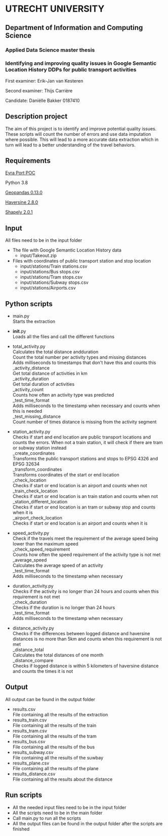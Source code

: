 # UTRECHT UNIVERSITY
## Department of Information and Computing Science
### Applied Data Science master thesis

### Identifying and improving quality issues in Google Semantic Location History DDPs for public transport activities

First examiner: Erik-Jan van Kesteren

Second examiner: Thijs Carrière

Candidate: Daniëlle Bakker 0187410

## Description project
The aim of this project is to identify and improve potential quality issues. 
These scripts will count the number of errors and use data imputation where possible. This will lead to a more accurate 
data extraction which in turn will lead to a better understanding of the travel behaviors.

## Requirements
[Eyra Port POC](https://github.com/eyra/port-poc)

Python 3.8

[Geopandas 0.13.0](https://github.com/geopandas/geopandas)

[Haversine 2.8.0](https://github.com/mapado/haversine)

[Shapely 2.0.1](https://github.com/shapely/shapely)

## Input
All files need to be in the input folder
- The file with Google Semantic Location History data
  - input/Takeout.zip
- Files with coordinates of public transport station and stop location
  - input/stations/Train stations.csv
  - input/stations/Bus stops.csv
  - input/stations/Tram stops.csv
  - input/stations/Subway stops.csv
  - input/stations/Airports.csv

## Python scripts
- main.py <br/>
  Starts the extraction

- __init__.py <br/>
  Loads all the files and call the different functions

- total_activity.py <br/>
  Calculates the total distance andduration <br/>
  Count the total number per activity types and missing distances <br/>
  Adds milliseconds to timestamps that don't have this and counts this <br/>
    _activity_distance <br/>
    Get total distance of activities in km <br/>
    _activity_duration <br/>
    Get total duration of activities <br/>
    _activity_count <br/>
    Counts how often an activity type was predicted <br/>
    _test_time_format <br/>
    Adds milliseconds to the timestamp when necessary and counts when this is needed <br/>
    _test_missing_distance <br/>
    Count number of times distance is missing from the activity segment <br/>

- station_activity.py <br/>
  Checks if start and end location are public transport locations and counts the errors. When not a train station, it
  will check if there are tram or subway station instead <br/>
    _create_coordinates <br/>
    Transforms the public transport stations and stops to EPSG 4326 and EPSG 32634 <br/>
    _transform_coordinates <br/>
    Transforms coordinates of the start or end location <br/>
    _check_location <br/>
    Checks if start or end location is an airport and counts when not <br/>
    _train_check_location <br/>
    Checks if start or end location is an train station and counts when not <br/>
    _station_different_location <br/>
    Checks if start or end location is an tram or subway stop and counts when it is <br/>
    _airport_check_location <br/>
    Checks if start or end location is an airport and counts when it is <br/>

- speed_activity.py <br/>
  Check if the travels meet the requirement of the average speed being lower than the maximum speed <br/>
    _check_speed_requirement <br/>
    Counts how often the speed requirement of the activity type is not met <br/>
    _average_speed <br/>
    Calculates the average speed of an activity <br/>
    _test_time_format <br/>
    Adds milliseconds to the timestamp when necessary <br/>

- duration_activity.py <br/>
  Checks if the activity is no longer than 24 hours and counts when this requirement is not met <br/>
    _check_duration <br/>
    Checks if the duration is no longer than 24 hours <br/>
    _test_time_format <br/>
    Adds milliseconds to the timestamp when necessary <br/>

- distance_activity.py <br/>
  Checks if the differences between logged distance and haversine distances is no more than 5km and counts when this requirement is not 
  met <br/>
    _distance_total <br/>
    Calculates the total distances of one month <br/>
    _distance_compare <br/>
    Checks if logged distance is within 5 kilometers of haversine distance and counts the times it is not <br/>
    
## Output
All output can be found in the output folder
- results.csv <br/>
  File containing all the results of the extraction <br/>
- results_train.csv <br/>
  File containing all the results of the train <br/>
- results_tram.csv <br/>
  File containing all the results of the tram <br/>
- results_bus.csv <br/>
  File containing all the results of the bus <br/>
- results_subway.csv <br/>
  File containing all the results of the suwbay <br/>
- results_plane.csv <br/>
  File containing all the results of the plane <br/>
- results_distance.csv <br/>
  File containing all the results about the distance <br/>

## Run scripts
- All the needed input files need to be in the input folder
- All the scripts need to be in the main folder
- Call main.py to run all the scripts
- All the output files can be found in the output folder after the scripts are finished

